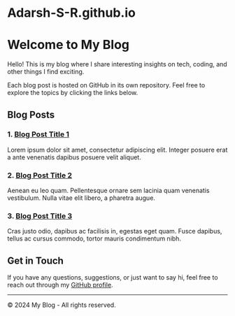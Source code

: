 # Adarsh-S-R.github.io
# Welcome to My Blog

Hello! This is my blog where I share interesting insights on tech, coding, and other things I find exciting.

Each blog post is hosted on GitHub in its own repository. Feel free to explore the topics by clicking the links below.

## Blog Posts

### 1. [Blog Post Title 1](https://github.com/your-username/blog-post-1-repo)
Lorem ipsum dolor sit amet, consectetur adipiscing elit. Integer posuere erat a ante venenatis dapibus posuere velit aliquet.

### 2. [Blog Post Title 2](https://github.com/your-username/blog-post-2-repo)
Aenean eu leo quam. Pellentesque ornare sem lacinia quam venenatis vestibulum. Nulla vitae elit libero, a pharetra augue.

### 3. [Blog Post Title 3](https://github.com/your-username/blog-post-3-repo)
Cras justo odio, dapibus ac facilisis in, egestas eget quam. Fusce dapibus, tellus ac cursus commodo, tortor mauris condimentum nibh.

## Get in Touch

If you have any questions, suggestions, or just want to say hi, feel free to reach out through my [GitHub profile](https://github.com/your-username).

---

© 2024 My Blog - All rights reserved.
